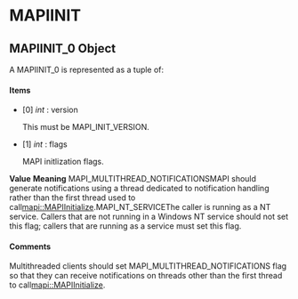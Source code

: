 # MAPIINIT

## MAPIINIT\_0 Object

A MAPIINIT\_0 is represented as a tuple of:

#### Items


  - \[0\] *int* : version

    This must be MAPI\_INIT\_VERSION\.

  - \[1\] *int* : flags

    MAPI initlization flags\.

 **Value**  **Meaning** MAPI\_MULTITHREAD\_NOTIFICATIONSMAPI should generate notifications using a thread dedicated to notification handling rather than the first thread used to call[mapi::MAPIInitialize](mapi.md#mapimapiinitialize)\.MAPI\_NT\_SERVICEThe caller is running as a NT service\. Callers that are not running in a Windows NT service should not set this flag; callers that are running as a service must set this flag\.
#### Comments
Multithreaded clients should set MAPI\_MULTITHREAD\_NOTIFICATIONS flag so that they can receive notifications on threads other than the first thread to call[mapi::MAPIInitialize](mapi.md#mapimapiinitialize)\.